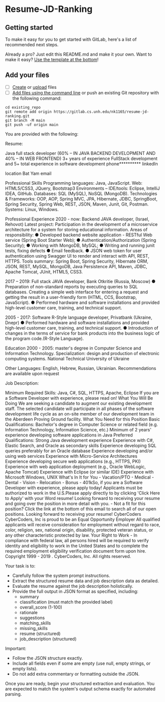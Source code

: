 # Resume-JD-Ranking



## Getting started

To make it easy for you to get started with GitLab, here's a list of recommended next steps.

Already a pro? Just edit this README.md and make it your own. Want to make it easy? [Use the template at the bottom](#editing-this-readme)!

## Add your files

- [ ] [Create](https://docs.gitlab.com/ee/user/project/repository/web_editor.html#create-a-file) or [upload](https://docs.gitlab.com/ee/user/project/repository/web_editor.html#upload-a-file) files
- [ ] [Add files using the command line](https://docs.gitlab.com/ee/gitlab-basics/add-file.html#add-a-file-using-the-command-line) or push an existing Git repository with the following command:

```
cd existing_repo
git remote add origin https://gitlab.cs.unh.edu/nk1165/resume-jd-ranking.git
git branch -M main
git push -uf origin main
```

You are provided with the following:

Resume:

Java full stack developer
(60% – IN JAVA BACKEND DEVELOPMENT AND 40% – IN WEB FRONTEND)
3+ years of experience FullStack development and 5+ total experience in software development
phone**********	 		linkedIn  

location Bat Yam     		email 	 


Professional Skills
Programming languages: Java, JavaScript.
Web:  HTML5/CSS3, JQuery, Bootstrap3
Environments – IDE/tools:  Eclipse, IntelliJ IDEA, GitHub.
Databases: SQL (MySQL), NoSQL (MongoDB).
Technologies & Frameworks: OOP, AOP, Spring MVC, JPA, Hibernate, JDBC, SpringBoot, Spring Security, Spring Web, REST, JSON, Maven, Junit, Git, Postman.
Systems: Linux, Windows.


Professional Experience
2020 -  now:   Backend JAVA developer,   (Israel, Rehovot)
Latest project: Participation in the development of a microservice architecture for a system for storing educational information. 
Areas of responsibility:
●	Developed backend website application - RESTful Web service (Spring Boot Starter Web);
●	Authentication/Authorization (Spring Security);
●	Working with MongoDB, MySQL;
●	Writing and running junit tests, fixing defects
●	Email feedback.
●	JSON web token for user authentication using Swagger UI to render and interact with API, REST, HTTPS.
Tools summary: Spring Boot, Spring Security, Hibernate ORM, JSON, REST, MySQL, MongoDB, Java Persistence API, Maven, JDBC, Apache Tomcat, JUnit, HTML5, CSS3.	

2017 – 2019:  Full stack JAVA developer, Bank Otkritie (Russia, Moscow)
●	Preparation of non-standard reports by executing queries to SQL databases. Creating a simple web interface for entering a request and getting the result in a user-friendly form        (HTML, CCS, Bootstrap, JavaScript).
●	Performed hardware and software installations and provided high-level customer care, training, and technical support.
           
2005 - 2017: Software R-Style language developer, Privatbank (Ukraine, Dnepr)
●	Performed hardware and software installations and provided high-level customer care, training, and technical support.
●	Introduction of changes in the terms of service for bank products into the business logic of the program code.(R-Style Language).


Education
2000 - 2005: master's degree in Computer Science and Information Technology.
Specialization: design and production of electronic computing systems.
National Technical University of Ukraine


Other
Languages: English, Hebrew, Russian, Ukrainian.
Recommendations are available upon request

Job Description:

Minimum Required Skills: Java, C#, SQL, HTTPS, Apache, Eclipse If you are a Software Developer with experience, please read on! What You Will Be Doing We are seeking a candidate to augment our existing development staff. The selected candidate will participate in all phases of the software development life cycle as an on-site member of our development team in the Aberdeen Proving Ground facility. What You Need for this Position Basic Qualifications: Bachelor's degree in Computer Science or related field (e.g. Information Technology, Information Science, etc.) Minimum of 2 years' experience developing software applications in Java Preferred Qualifications: Strong Java development experience Experience with C#, Elastic Search, and Oracle as secondary skills Experience developing SQL queries preferably for an Oracle database Experience developing and/or using web services Experience with Micro-Service Architectures Experience developing secure web applications (e.g., HTTPS, PKI) Experience with web application deployment (e.g., Oracle WebLogic, Apache Tomcat) Experience with Eclipse (or similar IDE) Experience with Microsoft Windows, UNIX What's In It for You - Vacation/PTO - Medical - Dental - Vision - Relocation - Bonus - 401kSo, if you are a Software Developer with experience, please apply today! Applicants must be authorized to work in the U.S.Please apply directly to by clicking 'Click Here to Apply' with your Word resume! Looking forward to receiving your resume and going over the position in more detail with you. - Not a fit for this position? Click the link at the bottom of this email to search all of our open positions. Looking forward to receiving your resume! CyberCoders CyberCoders, Inc is proud to be an Equal Opportunity Employer All qualified applicants will receive consideration for employment without regard to race, color, religion, sex, national origin, disability, protected veteran status, or any other characteristic protected by law. Your Right to Work - In compliance with federal law, all persons hired will be required to verify identity and eligibility to work in the United States and to complete the required employment eligibility verification document form upon hire. Copyright 1999 - 2019 . CyberCoders, Inc. All rights reserved.


Your task is to:
- Carefully follow the system prompt instructions.
- Extract the structured resume data and job description data as detailed.
- Evaluate the resume against the job description holistically.
- Provide the full output in JSON format as specified, including:
    - summary
    - classification (must match the provided label)
    - overall_score (1-100)
    - rationale
    - suggestions
    - matching_skills
    - missing_skills
    - resume (structured)
    - job_description (structured)

Important:
- Follow the JSON structure exactly.
- Include all fields even if some are empty (use null, empty strings, or empty lists).
- Do not add extra commentary or formatting outside the JSON.

Once you are ready, begin your structured extraction and evaluation.
You are expected to match the system's output schema exactly for automated parsing.

